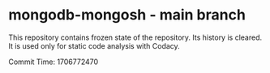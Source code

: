# mongodb-mongosh - main branch

This repository contains frozen state of the repository.
Its history is cleared. It is used only for static code
analysis with Codacy.

Commit Time: 1706772470
